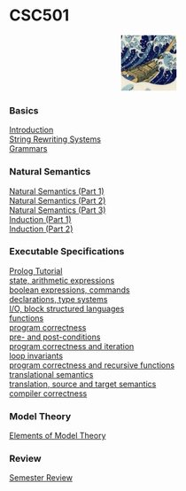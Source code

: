 # CSC501

<center>
<img src="https://raw.githubusercontent.com/lutzhamel/CSC501/main/notes/images/hokusai.jpeg"
  width="100" height="100">
</center>

### Basics

[Introduction](https://lutzhamel.github.io/CSC501/notes/csc501-ln001.pdf)<br>
[String Rewriting Systems](https://lutzhamel.github.io/CSC501/notes/csc501-ln002.pdf)<br>
[Grammars](https://lutzhamel.github.io/CSC501/notes/csc501-ln003.pdf)<br>

### Natural Semantics

[Natural Semantics (Part 1)](https://lutzhamel.github.io/CSC501/notes/csc501-ln004.pdf)<br>
[Natural Semantics (Part 2)](https://lutzhamel.github.io/CSC501/notes/csc501-ln005.pdf)<br>
[Natural Semantics (Part 3)](https://lutzhamel.github.io/CSC501/notes/csc501-ln006.pdf)<br>
[Induction (Part 1)](https://lutzhamel.github.io/CSC501/notes/csc501-ln007.pdf)<br>
[Induction (Part 2)](https://lutzhamel.github.io/CSC501/notes/csc501-ln008.pdf)<br>

### Executable Specifications

[Prolog Tutorial](https://lutzhamel.github.io/CSC501/notes/prolog-tutorial.pdf)<br>
[state, arithmetic expressions](https://lutzhamel.github.io/CSC501/notes/csc501-ln009.pdf)<br>
[boolean expressions, commands](https://lutzhamel.github.io/CSC501/notes/csc501-ln010.pdf)<br>
[declarations, type systems](https://lutzhamel.github.io/CSC501/notes/csc501-ln011.pdf)<br>
[I/O, block structured languages](https://lutzhamel.github.io/CSC501/notes/csc501-ln012.pdf)<br>
[functions](https://lutzhamel.github.io/CSC501/notes/csc501-ln013.pdf)<br>
[program correctness](https://lutzhamel.github.io/CSC501/notes/csc501-ln014.pdf)<br>
[pre- and post-conditions](https://lutzhamel.github.io/CSC501/notes/csc501-ln015.pdf)<br>
[program correctness and iteration](https://lutzhamel.github.io/CSC501/notes/csc501-ln016.pdf)<br>
[loop invariants](https://lutzhamel.github.io/CSC501/notes/csc501-ln017.pdf)<br>
[program correctness and recursive functions](https://lutzhamel.github.io/CSC501/notes/csc501-ln018.pdf)<br>
[translational semantics](https://lutzhamel.github.io/CSC501/notes/csc501-ln019.pdf)<br>
[translation, source and target semantics](https://lutzhamel.github.io/CSC501/notes/csc501-ln020.pdf)<br>
[compiler correctness](https://lutzhamel.github.io/CSC501/notes/csc501-ln021.pdf)<br>

### Model Theory

[Elements of Model Theory](https://lutzhamel.github.io/CSC501/notes/csc501-ln022.pdf)<br>

### Review

[Semester Review](https://lutzhamel.github.io/CSC501/notes/semester-review.pdf)<br>
